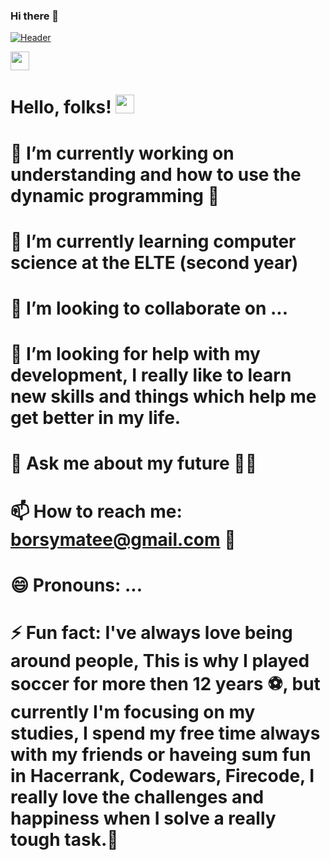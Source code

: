 ### Hi there 👋

<!--
**borsym/borsym** is a ✨ _special_ ✨ repository because its `README.md` (this file) appears on your GitHub profile.
![Anurag's github stats](https://github-readme-stats.vercel.app/api?username=borsym&hide=contribs,prs)
-->

[![Header](https://raw.githubusercontent.com/MartinHeinz/borsym/borsym/readme_header.png "Header")](https://some-url.dev/)

<img src="https://raw.githubusercontent.com/<OWNER>/<OWNER>/master/<GIF_NAME>.gif" width="30px">

# Hello, folks! <img src="https://raw.githubusercontent.com/MartinHeinz/MartinHeinz/master/wave.gif" width="30px">

# 🔭 I’m currently working on understanding and how to use the dynamic programming 👻
# 🌱 I’m currently learning computer science at the ELTE (second year)
# 👯 I’m looking to collaborate on ...
# 🤔 I’m looking for help with my development, I really like to learn new skills and things which help me get better in my life.
# 💬 Ask me about my future ✋🏼
# 📫 How to reach me: borsymatee@gmail.com 💬
# 😄 Pronouns: ...
# ⚡ Fun fact: I've always love being around people, This is why I played soccer for more then 12 years ⚽, but currently I'm focusing on my studies, I spend my free time always with my friends or haveing sum fun in Hacerrank, Codewars, Firecode, I really love the challenges and happiness when I solve a really tough task.🤔 



